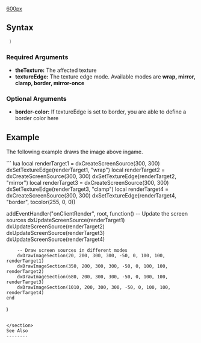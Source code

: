 [600px](/docs/file:textureedges.jpg.md "wikilink")

Syntax
------

``` lua
 )
```

### Required Arguments

-   **theTexture:** The affected texture
-   **textureEdge:** The texture edge mode. Available modes are **wrap, mirror, clamp, border, mirror-once**

### Optional Arguments

-   **border-color:** If textureEdge is set to border, you are able to define a border color here

Example
-------

The following example draws the image above ingame.

<section show="true" name="Client" class="client">
``` lua
local renderTarget1 = dxCreateScreenSource(300, 300)
dxSetTextureEdge(renderTarget1, "wrap")
local renderTarget2 = dxCreateScreenSource(300, 300)
dxSetTextureEdge(renderTarget2, "mirror")
local renderTarget3 = dxCreateScreenSource(300, 300)
dxSetTextureEdge(renderTarget3, "clamp")
local renderTarget4 = dxCreateScreenSource(300, 300)
dxSetTextureEdge(renderTarget4, "border", tocolor(255, 0, 0))

addEventHandler("onClientRender", root,
    function()
        -- Update the screen sources
        dxUpdateScreenSource(renderTarget1)
        dxUpdateScreenSource(renderTarget2)
        dxUpdateScreenSource(renderTarget3)
        dxUpdateScreenSource(renderTarget4)
    
        -- Draw screen sources in different modes
        dxDrawImageSection(20, 200, 300, 300, -50, 0, 100, 100, renderTarget1)
        dxDrawImageSection(350, 200, 300, 300, -50, 0, 100, 100, renderTarget2)
        dxDrawImageSection(680, 200, 300, 300, -50, 0, 100, 100, renderTarget3)
        dxDrawImageSection(1010, 200, 300, 300, -50, 0, 100, 100, renderTarget4)
    end
)
```

</section>
See Also
--------
